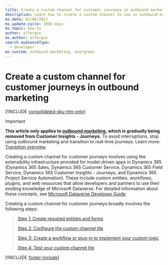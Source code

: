 ```yaml
---
title: Create a custom channel for customer journeys in outbound marketing
description: Learn how to create a custom channel to use in outbound marketing customer journeys.
ms.date: 02/09/2022
ms.update-cycle: 1095-days
ms.topic: how-to
author: alfergus
ms.author: alfergus
search.audienceType: 
  - developer
ms.custom: outbound-marketing, evergreen
---
```


# Create a custom channel for customer journeys in outbound marketing

[!INCLUDE [consolidated-sku-rtm-only](.././includes/consolidated-sku-rtm-only.md)]

> [!IMPORTANT]
> **This article only applies to [outbound marketing](../user-guide.md), which is gradually being removed from Customer Insights - Journeys.** To avoid interruptions, stop using outbound marketing and transition to real-time journeys. Learn more: [Transition overview](../transition-overview.md).

Creating a custom channel for customer journeys involves using the extensibility infrastructure provided for model-driven apps in Dynamics 365 (Dynamics 365 Sales, Dynamics 365 Customer Service, Dynamics 365 Field Service, Dynamics 365 Customer Insights - Journeys, and Dynamics 365 Project Service Automation). These include custom entities, workflows, plugins, and web resources that allow developers and partners to use their existing knowledge of Microsoft Dataverse. For detailed information about these concepts, see [Microsoft Dataverse Developer Guide](/powerapps/developer/common-data-service/overview).

Creating a custom channel for customer journeys broadly involves the following steps:
> [Step 1: Create required entities and forms](create-entities-forms.md)
> 
> [Step 2: Configure the custom channel tile](configure-tile-custom-channel.md)
> 
> [Step 3: Create a workflow or plug-in to implement your custom logic](create-workflow-plugin-custom-channel.md)
> 
> [Step 4: Test your custom channel tile](test-custom-channel-tile.md)

[!INCLUDE [footer-include](.././includes/footer-banner.md)]
